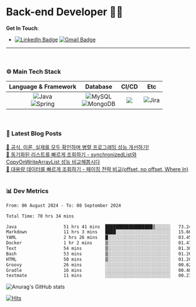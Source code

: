 # Back-end Developer 👋👋


**Get In Touch**: 
- [![LinkedIn Badge](http://img.shields.io/badge/-LinkedIn-0072b1?style=flat&logo=linkedin&link=https://www.linkedin.com/in/youhee-lee-5b358b20b/)](https://www.linkedin.com/in/youhee-lee-5b358b20b/) [![Gmail Badge](https://img.shields.io/badge/Gmail-d14836?style=flat&logo=Gmail&logoColor=white&link=mailto:bnm1128@gmail.com)](mailto:bnm1128@gmail.com)
---

<br>

### ⚙️ Main Tech Stack
|                                                                          Language & Framework                                                                           |                                                                                                            Database                                                                                                             |                                               CI/CD                                               |    Etc    |
|:-----------------------------------------------------------------------------------------------------------------------------------------------------------------------:|:-------------------------------------------------------------------------------------------------------------------------------------------------------------------------------------------------------------------------------:|:-------------------------------------------------------------------------------------------------:|:---------:|
| ![Java](http://img.shields.io/badge/-Java-007396?style=for-the-badge&logo=Java)<br/>![Spring](http://img.shields.io/badge/-Spring-47A248?style=for-the-badge&logo=Spring&logoColor=white) | ![MySQL](https://shields.io/badge/MySQL-lightgrey?logo=mysql&style=for-the-badge&logoColor=white&labelColor=blue) <br/>![MongoDB](http://img.shields.io/badge/-MongoDB-47A248?style=for-the-badge&logo=MongoDB&logoColor=white) | ![](https://img.shields.io/badge/Jenkins-D24939?style=for-the-badge&logo=Jenkins&logoColor=white) | ![Jira](https://img.shields.io/badge/Jira-0052CC?style=for-the-badge&logo=Jira&logoColor=white) |

<br>

### 📰 Latest Blog Posts
<!-- BLOG-POST-LIST:START --><a href="https://guui-dev-lee.tistory.com/20">🧻  공식, 이론, 실제를 모두 확인하며 병렬 프로그래밍 성능 개선하기!</a><br><a href="https://guui-dev-lee.tistory.com/17">🧻  동기화된 리스트를 빠르게 조회하기 - synchronizedList와 CopyOnWriteArrayList 성능 비교해봅시다</a><br><a href="https://guui-dev-lee.tistory.com/16">🧻  대용량 데이터를 빠르게 조회하기 - 페이징 전략 비교&lpar;offset,  no offset, Where In&rpar;</a><br><!-- BLOG-POST-LIST:END -->

<br>

### 📊 Dev Metrics 
<!--START_SECTION:waka-->

```txt
From: 06 August 2024 - To: 08 September 2024

Total Time: 70 hrs 34 mins

Java                  51 hrs 41 mins  ██████████████████▒░░░░░░   73.24 %
Markdown              11 hrs 3 mins   ████░░░░░░░░░░░░░░░░░░░░░   15.66 %
YAML                  2 hrs 26 mins   █░░░░░░░░░░░░░░░░░░░░░░░░   03.45 %
Docker                1 hr 2 mins     ▒░░░░░░░░░░░░░░░░░░░░░░░░   01.47 %
Text                  54 mins         ▒░░░░░░░░░░░░░░░░░░░░░░░░   01.30 %
Bash                  53 mins         ▒░░░░░░░░░░░░░░░░░░░░░░░░   01.26 %
HTML                  50 mins         ▒░░░░░░░░░░░░░░░░░░░░░░░░   01.20 %
Groovy                26 mins         ░░░░░░░░░░░░░░░░░░░░░░░░░   00.62 %
Gradle                16 mins         ░░░░░░░░░░░░░░░░░░░░░░░░░   00.40 %
textmate              11 mins         ░░░░░░░░░░░░░░░░░░░░░░░░░   00.27 %
```

<!--END_SECTION:waka-->

![Anurag's GitHub stats](https://github-readme-stats.vercel.app/api?username=gutenLee&show_icons=true&theme=radical)

[![Hits](https://hits.seeyoufarm.com/api/count/incr/badge.svg?url=https://github.com/gutenLEE)](https://github.com/gutenLEE) 
